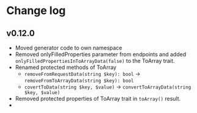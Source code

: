 # Change log

## v0.12.0

- Moved generator code to own namespace
- Removed onlyFilledProperties parameter from endpoints and added `onlyFilledPropertiesInToArrayData(false)` to the ToArray trait.
- Renamed protected methods of ToArray
    - `removeFromRequestData(string $key): bool` -> `removeFromToArrayData(string $key): bool`
    - `covertToData(string $key, $value)` -> `convertToArrayData(string $key, $value)`
- Removed protected properties of ToArray trait in `toArray()` result.
- 